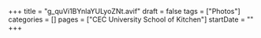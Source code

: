 +++
title = "g_quVi1BYnlaYULyoZNt.avif"
draft = false
tags = ["Photos"]
categories = []
pages = ["CEC University School of Kitchen"]
startDate = ""
+++
